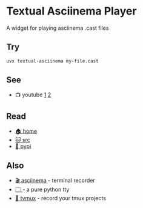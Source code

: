 # Textual Asciinema Player

A widget for playing asciinema .cast files

## Try

```bash
uvx textual-asciinema my-file.cast
```

## See

* 📺 youtube
  [1](https://youtu.be/2fMZmxsm5ZM)
  [2](https://youtu.be/U_DhCcwNGOk)


## Read

* [🏠 home](https://ttygroup.github.io/textual-asciinema)
* [🐱 src](https://github.com/ttygroup/textual-asciinema)
* [🐍 pypi](https://pypi.org/project/textual-asciinema)

## Also

* [🎬 asciinema](https://bitplan.net/dev/python/tvmux) - terminal recorder
* [🗔 ](https://bitplane.net/dev/python/bittty) - a pure python tty
* [🎥 tvmux](https://bitplane.net/dev/python/tvmux) - record your tmux projects


